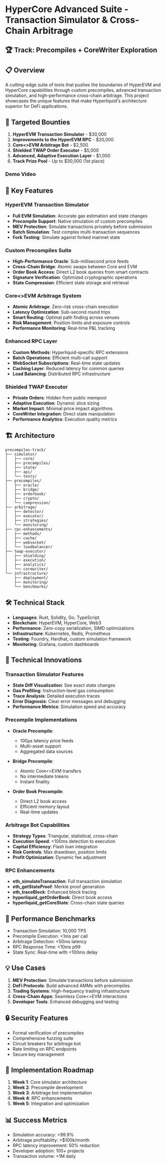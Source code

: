 # HyperCore Advanced Suite - Transaction Simulator & Cross-Chain Arbitrage

## 🏆 Track: Precompiles + CoreWriter Exploration

## 📋 Overview
A cutting-edge suite of tools that pushes the boundaries of HyperEVM and HyperCore capabilities through custom precompiles, advanced transaction simulation, and high-performance cross-chain arbitrage. This project showcases the unique features that make Hyperliquid's architecture superior for DeFi applications.

## 🎯 Targeted Bounties
1. **HyperEVM Transaction Simulator** - $30,000
2. **Improvements to the HyperEVM RPC** - $20,000
3. **Core<>EVM Arbitrage Bot** - $2,500
4. **Shielded TWAP Order Executor** - $5,000
5. **Advanced, Adaptive Execution Layer** - $1,000
7. **Track Prize Pool** - Up to $30,000 (1st place)

### Demo Video


## 🚀 Key Features

### HyperEVM Transaction Simulator
- **Full EVM Simulation**: Accurate gas estimation and state changes
- **Precompile Support**: Native simulation of custom precompiles
- **MEV Protection**: Simulate transactions privately before submission
- **Batch Simulation**: Test complex multi-transaction sequences
- **Fork Testing**: Simulate against forked mainnet state

### Custom Precompiles Suite
- **High-Performance Oracle**: Sub-millisecond price feeds
- **Cross-Chain Bridge**: Atomic swaps between Core and EVM
- **Order Book Access**: Direct L2 book queries from smart contracts
- **Signature Verification**: Optimized cryptographic operations
- **State Compression**: Efficient state storage and retrieval

### Core<>EVM Arbitrage System
- **Atomic Arbitrage**: Zero-risk cross-chain execution
- **Latency Optimization**: Sub-second round trips
- **Smart Routing**: Optimal path finding across venues
- **Risk Management**: Position limits and exposure controls
- **Performance Monitoring**: Real-time P&L tracking

### Enhanced RPC Layer
- **Custom Methods**: Hyperliquid-specific RPC extensions
- **Batch Operations**: Efficient multi-call support
- **WebSocket Subscriptions**: Real-time state updates
- **Caching Layer**: Reduced latency for common queries
- **Load Balancing**: Distributed RPC infrastructure

### Shielded TWAP Executor
- **Private Orders**: Hidden from public mempool
- **Adaptive Execution**: Dynamic slice sizing
- **Market Impact**: Minimal price impact algorithms
- **CoreWriter Integration**: Direct state manipulation
- **Performance Analytics**: Execution quality metrics

## 🏗️ Architecture
```
precompiles-track/
├── simulator/
│   ├── core/
│   ├── precompiles/
│   ├── state/
│   ├── api/
│   └── tests/
├── precompiles/
│   ├── oracle/
│   ├── bridge/
│   ├── orderbook/
│   ├── crypto/
│   └── compression/
├── arbitrage/
│   ├── detector/
│   ├── executor/
│   ├── strategies/
│   └── monitoring/
├── rpc-enhancements/
│   ├── methods/
│   ├── cache/
│   ├── websocket/
│   └── loadbalancer/
├── twap-executor/
│   ├── shielding/
│   ├── execution/
│   ├── analytics/
│   └── corewriter/
└── infrastructure/
    ├── deployment/
    ├── monitoring/
    └── benchmarks/
```

## 🛠️ Technical Stack
- **Languages**: Rust, Solidity, Go, TypeScript
- **Blockchain**: HyperEVM, HyperCore, Web3
- **Performance**: Zero-copy serialization, SIMD optimizations
- **Infrastructure**: Kubernetes, Redis, Prometheus
- **Testing**: Foundry, Hardhat, custom simulation framework
- **Monitoring**: Grafana, custom dashboards

## 🔬 Technical Innovations

### Transaction Simulator Features
- **State Diff Visualization**: See exact state changes
- **Gas Profiling**: Instruction-level gas consumption
- **Trace Analysis**: Detailed execution traces
- **Error Diagnosis**: Clear error messages and debugging
- **Performance Metrics**: Simulation speed and accuracy

### Precompile Implementations
- **Oracle Precompile**: 
  - 100μs latency price feeds
  - Multi-asset support
  - Aggregated data sources
  
- **Bridge Precompile**:
  - Atomic Core<>EVM transfers
  - No intermediate tokens
  - Instant finality

- **Order Book Precompile**:
  - Direct L2 book access
  - Efficient memory layout
  - Real-time updates

### Arbitrage Bot Capabilities
- **Strategy Types**: Triangular, statistical, cross-chain
- **Execution Speed**: <100ms detection to execution
- **Capital Efficiency**: Flash loan integration
- **Risk Controls**: Max drawdown, position limits
- **Profit Optimization**: Dynamic fee adjustment

### RPC Enhancements
- **eth_simulateTransaction**: Full transaction simulation
- **eth_getStateProof**: Merkle proof generation
- **eth_traceBlock**: Enhanced block tracing
- **hyperliquid_getOrderBook**: Direct book access
- **hyperliquid_getCoreState**: Cross-chain state queries

## 🚀 Performance Benchmarks
- Transaction Simulation: 10,000 TPS
- Precompile Execution: <1ms per call
- Arbitrage Detection: <50ms latency
- RPC Response Time: <10ms p99
- State Sync: Real-time with <100ms delay

## 💡 Use Cases
1. **MEV Protection**: Simulate transactions before submission
2. **DeFi Protocols**: Build advanced AMMs with precompiles
3. **Trading Systems**: High-frequency trading infrastructure
4. **Cross-Chain Apps**: Seamless Core<>EVM interactions
5. **Developer Tools**: Enhanced debugging and testing

## 🔒 Security Features
- Formal verification of precompiles
- Comprehensive fuzzing suite
- Circuit breakers for arbitrage bot
- Rate limiting on RPC endpoints
- Secure key management

## 🚦 Implementation Roadmap
1. **Week 1**: Core simulator architecture
2. **Week 2**: Precompile development
3. **Week 3**: Arbitrage bot implementation
4. **Week 4**: RPC enhancements
5. **Week 5**: Integration and optimization

## 📊 Success Metrics
- Simulation accuracy: >99.9%
- Arbitrage profitability: >$100k/month
- RPC latency improvement: 50% reduction
- Developer adoption: 100+ projects
- Transaction volume: >1M daily
